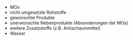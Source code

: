 - MOs
- nicht umgesetzte Rohstoffe
- gewünschte Produkte
- unerwünschte Nebenprodukte (Absonderungen der MOs)
- weitere Zusatzstoffe (z.B. Antischaummittel)
- Wasser